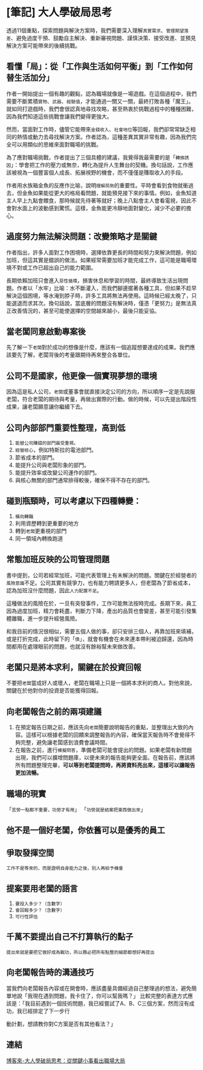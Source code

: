 # [筆記] 大人學破局思考

透過11個重點，探索問題與解決方案時，我們需要深入理解`真實需求`、`管理期望落差`、避免過度干預、鼓勵自主解決、重新審視問題、謹慎決策、接受改進、並預見解決方案可能帶來的後續挑戰。
<!--more-->
## 看懂「局」：從「工作與生活如何平衡」到「工作如何替生活加分」

作者一開始提出一個有趣的觀點，認為職場就像是一場遊戲。在這個過程中，我們需要不斷累積`寶物`、`武器`、`經驗值`，才能通過一關又一關，最終打敗各種「魔王」。就如同打遊戲時，我們會很認真地尋找攻略，甚至熱衷於挑戰過程中的種種困難，因為我們知道這些挑戰會讓我們變得更強大。

然而，當面對工作時，儘管它能帶來`金錢收入`、`社會地位`等回報，我們卻常常缺乏相同的熱情或動力去尋找解決方案。作者認為，這種差異其實非常有趣，因為我們完全可以用類似的思維來面對職場的挑戰。

為了應對職場挑戰，作者提出了三個具體的建議，我覺得我最需要的是「`轉換誘因`」：學會把工作的壓力或無奈，轉化為提升人生舞台的契機。換句話說，工作應該被視為一個豐富個人成長、拓展視野的機會，而不僅僅是賺取收入的手段。

作者用水族箱金魚的反應作比喻，說明`理解局勢`的重要性。平時會看到食物就衝過去，但金魚如果能從更大的格局看問題，就能預見接下來的事情。例如，金魚知道主人早上九點會餵食，那時候就先待著等就好；晚上八點會主人會看電視，因此不會對水面上的波動感到驚慌。這樣，金魚能更冷靜地面對變化，減少不必要的擔心。

## 過度努力無法解決問題：改變策略才是關鍵

作者指出，許多人面對工作困境時，選擇依靠更長的時間和努力來解決問題，例如加班，但這其實是錯誤的做法。如果經常需要加班才能完成工作，這可能是職場環境不對或工作已超出自己的能力範圍。

長期依賴加班只會進入`惡性循環`，損害休息和學習的時間，最終導致生活出現問題。作者以「水牢」比喻：水不斷灌入，而我們腳邊擺著各種工具，但如果不趁早解決這個困境，等水淹到脖子時，許多工具將無法再使用。這時候已經太晚了，只能選退而求其次。換句話說，當底層的問題沒有解決時，僅憑「更努力」是無法真正改善情況的，甚至可能使選擇的空間越來越小，最後只能妥協。

## 當老闆同意啟動專案後

先了解一下`老闆`對於成功的想像是什麼，應該有一個追蹤想要達成的成果。我們應該要先了解，老闆背後的考量跟期待再來整合各單位。

## 公司不是國家，他更像一個實現夢想的環境

因為這是私人公司，`老闆`或董事會就直接決定公司的方向，所以順序一定是先說服老闆，符合老闆的期待與考量，再做出實際的行動。做的時候，可以先提出階段性成果，讓老闆願意讓你繼續下去。

## 公司內部部門重要性整理，高到低

1. `能替公司賺錢的部門最受重視。`
2. `經營核心`，例如特斯拉的電池部門。
3. 節省成本的部門。
4. 能提升公司與老闆形象的部門。
5. 能提升效率或改變公司運作的部門。
6. 與核心無關的部門通常排得較後，確保不得不存在的部門。

## 碰到瓶頸時，可以考慮以下四種轉變：

1. `橫向轉職`
2. 利用資歷轉到更重要的地方
3. 轉到`老闆`更重視的部門
4. 同一領域內轉換跑道

## 常態加班反映的公司管理問題

書中提到，公司若經常加班，可能代表管理上有未解決的問題。關鍵在於經營者的`風險意識`不足。公司其實有競爭力，也有能力聘請更多人，但老闆為了節省成本，認為加班沒什麼問題，因此`人力配置不足`。

這種做法的風險在於，一旦有突發事件，工作可能無法按時完成。長期下來，員工因為過度加班，精力會耗盡，判斷力下降，產出的品質也會變差，甚至可能引發集體離職，進一步提升經營風險。

和我目前的情況很相似，需要五個人做的事，卻只安排三個人，再靠加班來填補，或是打折完成，此時留下的「`債`」，就會有機會在未來連本帶利被迫歸還，因為時間都用在處理眼前的問題，也就沒有餘裕幫未來做改善。

## 老闆只是將本求利，關鍵在於投資回報

不要把`老闆`當成好人或壞人，老闆在職場上只是一個將本求利的商人。對他來說，關鍵在於他對你的投資是否能獲得回報。

## 向老闆報告之前的兩項建議

1. 在預定報告日期之前，應該先向`老闆`簡要說明報告的重點，並整理出大致的內容。這樣可以根據老闆的回饋來調整報告的內容，確保當天報告時不會覺得不夠完整，避免讓老闆感到浪費會議時間。
2. 在報告之前，進行`模擬問答`，準備老闆可能會提出的問題。如果老闆有新問題出現，我們可以擴增問題庫，以便未來的報告能夠更全面。在報告前，應該將所有問題整理完畢，**可以等到老闆提問時，再將資料亮出來，這樣可以讓報告更加流暢。**

## 職場的現實

「`苦勞一點都不重要，功勞才有用`」
「`功勞就是結案把東西做出來`」

## 他不是一個好老闆，你依舊可以是優秀的員工

## 爭取發揮空間

`工作不是等來的，而是證明自身能力之後，別人再給予機會`

## 提案要用老闆的語言

1. `要投入多少？（含數字）`
2. `會回報多少？（含數字）`
3. `可行性評估`

## 千萬不要提出自己不打算執行的點子

`提出來就是要把它做好成為戰功，所以務必把所有點整的細節都想好再提出`

## 向老闆報告時的溝通技巧

當我們向老闆報告內容或在開會時，應該盡量具備經過自己整理過的想法，避免簡單地說「我現在遇到問題，我卡住了，你可以幫我嗎？」
比較完整的表達方式應該是：「我目前遇到一個技術問題，我已經嘗試了A、B、C三個方案，然而沒有成功，我已經排定了下一步行

動計劃，想請教你對C方案是否有其他看法？」

## 連結

[博客來-大人學破局思考：從關鍵小事看出職場大局](https://www.books.com.tw/products/0010959713 "‌")
